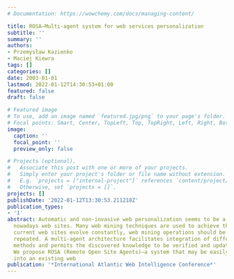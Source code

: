 ```yaml
---
# Documentation: https://wowchemy.com/docs/managing-content/

title: ROSA—Multi-agent system for web services personalization
subtitle: ''
summary: ''
authors:
- Przemysław Kazienko
- Maciej Kiewra
tags: []
categories: []
date: 2003-01-01
lastmod: 2022-01-12T14:30:53+01:00
featured: false
draft: false

# Featured image
# To use, add an image named `featured.jpg/png` to your page's folder.
# Focal points: Smart, Center, TopLeft, Top, TopRight, Left, Right, BottomLeft, Bottom, BottomRight.
image:
  caption: ''
  focal_point: ''
  preview_only: false

# Projects (optional).
#   Associate this post with one or more of your projects.
#   Simply enter your project's folder or file name without extension.
#   E.g. `projects = ["internal-project"]` references `content/project/deep-learning/index.md`.
#   Otherwise, set `projects = []`.
projects: []
publishDate: '2022-01-12T13:30:53.211218Z'
publication_types:
- '1'
abstract: Automatic and non-invasive web personalization seems to be a challenge for
  nowadays web sites. Many web mining techniques are used to achieve this goal. Since
  current web sites evolve constantly, web mining operations should be periodically
  repeated. A multi-agent architecture facilitates integration of different mining
  methods and permits the discovered knowledge to be verified and updated automatically.
  We propose ROSA (Remote Open Site Agents)—a system that may be easily incorporated
  into an existing web
publication: '*International Atlantic Web Intelligence Conference*'
---
```

